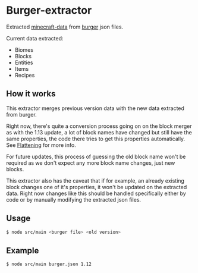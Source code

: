 # Burger-extractor

Extracted [minecraft-data](https://github.com/PrismarineJS/minecraft-data) from [burger](https://github.com/mcdevs/burger) json files.

Current data extracted:

- Biomes
- Blocks
- Entities
- Items
- Recipes

## How it works

This extractor merges previous version data with the new data extracted from burger.

Right now, there's quite a conversion process going on on the block merger as with the 1.13 update, a lot of block names have changed but still have the same properties, the code there tries to get this properties automatically. See [Flattening](https://minecraft.gamepedia.com/1.13/Flattening) for more info.

For future updates, this process of guessing the old block name won't be required as we don't expect any more block name changes, just new blocks.

This extractor also has the caveat that if for example, an already existing block changes one of it's properties, it won't be updated on the extracted data. Right now changes like this should be handled specifically either by code or by manually modifying the extracted json files. 


## Usage

```bash
$ node src/main <burger file> <old version>
```

## Example 

```bash
$ node src/main burger.json 1.12
```
